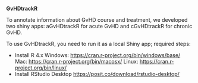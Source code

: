 **GvHDtrackR**

To annotate information about GvHD course and treatment, we developed two shiny apps: aGvHDtrackR for acute GvHD and cGvHDtrackR for chronic GvHD. 


To use GvHDtrackR, you need to run it as a local Shiny app; required steps:
  - Install R 4.x
        Windows: https://cran.r-project.org/bin/windows/base/
        Mac: https://cran.r-project.org/bin/macosx/
        Linux: https://cran.r-project.org/bin/linux/
  - Install RStudio Desktop
        https://posit.co/download/rstudio-desktop/
